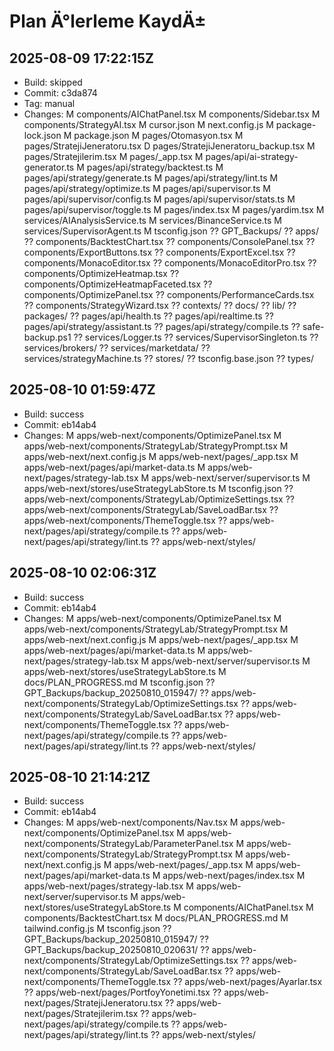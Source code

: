﻿# Plan Ä°lerleme KaydÄ±


## 2025-08-09 17:22:15Z
- Build: skipped
- Commit: c3da874
- Tag: manual
- Changes:
 M components/AIChatPanel.tsx
 M components/Sidebar.tsx
 M components/StrategyAI.tsx
 M cursor.json
 M next.config.js
 M package-lock.json
 M package.json
 M pages/Otomasyon.tsx
 M pages/StratejiJeneratoru.tsx
 D pages/StratejiJeneratoru_backup.tsx
 M pages/Stratejilerim.tsx
 M pages/_app.tsx
 M pages/api/ai-strategy-generator.ts
 M pages/api/strategy/backtest.ts
 M pages/api/strategy/generate.ts
 M pages/api/strategy/lint.ts
 M pages/api/strategy/optimize.ts
 M pages/api/supervisor.ts
 M pages/api/supervisor/config.ts
 M pages/api/supervisor/stats.ts
 M pages/api/supervisor/toggle.ts
 M pages/index.tsx
 M pages/yardim.tsx
 M services/AIAnalysisService.ts
 M services/BinanceService.ts
 M services/SupervisorAgent.ts
 M tsconfig.json
?? GPT_Backups/
?? apps/
?? components/BacktestChart.tsx
?? components/ConsolePanel.tsx
?? components/ExportButtons.tsx
?? components/ExportExcel.tsx
?? components/MonacoEditor.tsx
?? components/MonacoEditorPro.tsx
?? components/OptimizeHeatmap.tsx
?? components/OptimizeHeatmapFaceted.tsx
?? components/OptimizePanel.tsx
?? components/PerformanceCards.tsx
?? components/StrategyWizard.tsx
?? contexts/
?? docs/
?? lib/
?? packages/
?? pages/api/health.ts
?? pages/api/realtime.ts
?? pages/api/strategy/assistant.ts
?? pages/api/strategy/compile.ts
?? safe-backup.ps1
?? services/Logger.ts
?? services/SupervisorSingleton.ts
?? services/brokers/
?? services/marketdata/
?? services/strategyMachine.ts
?? stores/
?? tsconfig.base.json
?? types/


## 2025-08-10 01:59:47Z
- Build: success
- Commit: eb14ab4
- Changes:
 M apps/web-next/components/OptimizePanel.tsx
 M apps/web-next/components/StrategyLab/StrategyPrompt.tsx
 M apps/web-next/next.config.js
 M apps/web-next/pages/_app.tsx
 M apps/web-next/pages/api/market-data.ts
 M apps/web-next/pages/strategy-lab.tsx
 M apps/web-next/server/supervisor.ts
 M apps/web-next/stores/useStrategyLabStore.ts
 M tsconfig.json
?? apps/web-next/components/StrategyLab/OptimizeSettings.tsx
?? apps/web-next/components/StrategyLab/SaveLoadBar.tsx
?? apps/web-next/components/ThemeToggle.tsx
?? apps/web-next/pages/api/strategy/compile.ts
?? apps/web-next/pages/api/strategy/lint.ts
?? apps/web-next/styles/


## 2025-08-10 02:06:31Z
- Build: success
- Commit: eb14ab4
- Changes:
 M apps/web-next/components/OptimizePanel.tsx
 M apps/web-next/components/StrategyLab/StrategyPrompt.tsx
 M apps/web-next/next.config.js
 M apps/web-next/pages/_app.tsx
 M apps/web-next/pages/api/market-data.ts
 M apps/web-next/pages/strategy-lab.tsx
 M apps/web-next/server/supervisor.ts
 M apps/web-next/stores/useStrategyLabStore.ts
 M docs/PLAN_PROGRESS.md
 M tsconfig.json
?? GPT_Backups/backup_20250810_015947/
?? apps/web-next/components/StrategyLab/OptimizeSettings.tsx
?? apps/web-next/components/StrategyLab/SaveLoadBar.tsx
?? apps/web-next/components/ThemeToggle.tsx
?? apps/web-next/pages/api/strategy/compile.ts
?? apps/web-next/pages/api/strategy/lint.ts
?? apps/web-next/styles/


## 2025-08-10 21:14:21Z
- Build: success
- Commit: eb14ab4
- Changes:
 M apps/web-next/components/Nav.tsx
 M apps/web-next/components/OptimizePanel.tsx
 M apps/web-next/components/StrategyLab/ParameterPanel.tsx
 M apps/web-next/components/StrategyLab/StrategyPrompt.tsx
 M apps/web-next/next.config.js
 M apps/web-next/pages/_app.tsx
 M apps/web-next/pages/api/market-data.ts
 M apps/web-next/pages/index.tsx
 M apps/web-next/pages/strategy-lab.tsx
 M apps/web-next/server/supervisor.ts
 M apps/web-next/stores/useStrategyLabStore.ts
 M components/AIChatPanel.tsx
 M components/BacktestChart.tsx
 M docs/PLAN_PROGRESS.md
 M tailwind.config.js
 M tsconfig.json
?? GPT_Backups/backup_20250810_015947/
?? GPT_Backups/backup_20250810_020631/
?? apps/web-next/components/StrategyLab/OptimizeSettings.tsx
?? apps/web-next/components/StrategyLab/SaveLoadBar.tsx
?? apps/web-next/components/ThemeToggle.tsx
?? apps/web-next/pages/Ayarlar.tsx
?? apps/web-next/pages/PortfoyYonetimi.tsx
?? apps/web-next/pages/StratejiJeneratoru.tsx
?? apps/web-next/pages/Stratejilerim.tsx
?? apps/web-next/pages/api/strategy/compile.ts
?? apps/web-next/pages/api/strategy/lint.ts
?? apps/web-next/styles/


